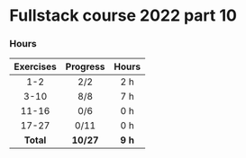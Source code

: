 # Fullstack course 2022 part 10

### Hours

| Exercises | Progress  |  Hours  |
| :-------: | :-------: | :-----: |
|    1-2    |    2/2    |   2 h   |
|   3-10    |    8/8    |   7 h   |
|   11-16   |    0/6    |   0 h   |
|   17-27   |   0/11    |   0 h   |
| **Total** | **10/27** | **9 h** |

